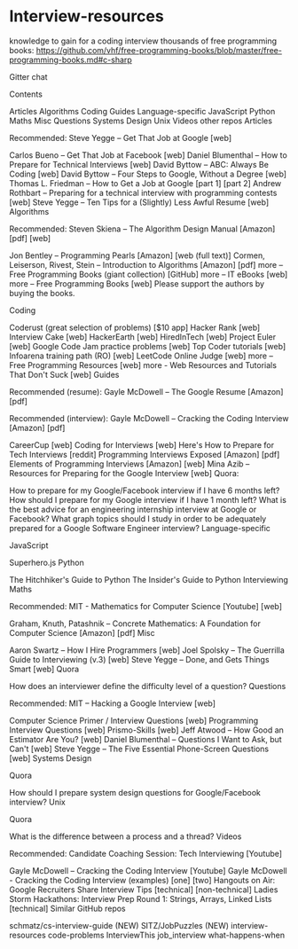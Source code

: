 # Interview-resources
knowledge to gain for a coding interview
thousands of free programming books: https://github.com/vhf/free-programming-books/blob/master/free-programming-books.md#c-sharp

Gitter chat

Contents

Articles
Algorithms
Coding
Guides
Language-specific
JavaScript
Python
Maths
Misc
Questions
Systems Design
Unix
Videos
other repos
Articles

Recommended: Steve Yegge – Get That Job at Google [web]

Carlos Bueno – Get That Job at Facebook [web]
Daniel Blumenthal – How to Prepare for Technical Interviews [web]
David Byttow – ABC: Always Be Coding [web]
David Byttow – Four Steps to Google, Without a Degree [web]
Thomas L. Friedman – How to Get a Job at Google [part 1] [part 2]
Andrew Rothbart – Preparing for a technical interview with programming contests [web]
Steve Yegge – Ten Tips for a (Slightly) Less Awful Resume [web]
Algorithms

Recommended: Steven Skiena – The Algorithm Design Manual [Amazon] [pdf] [web]

Jon Bentley – Programming Pearls [Amazon] [web (full text)]
Cormen, Leiserson, Rivest, Stein – Introduction to Algorithms [Amazon] [pdf]
more – Free Programming Books (giant collection) [GitHub]
more – IT eBooks [web]
more – Free Programming Books [web]
Please support the authors by buying the books.

Coding

Coderust (great selection of problems) [$10 app]
Hacker Rank [web]
Interview Cake [web]
HackerEarth [web]
HiredInTech [web]
Project Euler [web]
Google Code Jam practice problems [web]
Top Coder tutorials [web]
Infoarena training path (RO) [web]
LeetCode Online Judge [web]
more – Free Programming Resources [web]
more - Web Resources and Tutorials That Don't Suck [web]
Guides

Recommended (resume): Gayle McDowell – The Google Resume [Amazon] [pdf]

Recommended (interview): Gayle McDowell – Cracking the Coding Interview [Amazon] [pdf]

CareerCup [web]
Coding for Interviews [web]
Here's How to Prepare for Tech Interviews [reddit]
Programming Interviews Exposed [Amazon] [pdf]
Elements of Programming Interviews [Amazon] [web]
Mina Azib – Resources for Preparing for the Google Interview [web]
Quora:

How to prepare for my Google/Facebook interview if I have 6 months left?
How should I prepare for my Google interview if I have 1 month left?
What is the best advice for an engineering internship interview at Google or Facebook?
What graph topics should I study in order to be adequately prepared for a Google Software Engineer interview?
Language-specific

JavaScript

Superhero.js
Python

The Hitchhiker's Guide to Python
The Insider's Guide to Python Interviewing
Maths

Recommended: MIT - Mathematics for Computer Science [Youtube] [web]

Graham, Knuth, Patashnik – Concrete Mathematics: A Foundation for Computer Science [Amazon] [pdf]
Misc

Aaron Swartz – How I Hire Programmers [web]
Joel Spolsky – The Guerrilla Guide to Interviewing (v.3) [web]
Steve Yegge – Done, and Gets Things Smart [web]
Quora

How does an interviewer define the difficulty level of a question?
Questions

Recommended: MIT – Hacking a Google Interview [web]

Computer Science Primer / Interview Questions [web]
Programming Interview Questions [web]
Prismo-Skills [web]
Jeff Atwood – How Good an Estimator Are You? [web]
Daniel Blumenthal – Questions I Want to Ask, but Can't [web]
Steve Yegge – The Five Essential Phone-Screen Questions [web]
Systems Design

Quora

How should I prepare system design questions for Google/Facebook interview?
Unix

Quora

What is the difference between a process and a thread?
Videos

Recommended: Candidate Coaching Session: Tech Interviewing [Youtube]

Gayle McDowell – Cracking the Coding Interview [Youtube]
Gayle McDowell - Cracking the Coding Interview (examples) [one] [two]
Hangouts on Air: Google Recruiters Share Interview Tips [technical] [non-technical]
Ladies Storm Hackathons: Interview Prep Round 1: Strings, Arrays, Linked Lists [technical]
Similar GitHub repos

schmatz/cs-interview-guide (NEW)
SITZ/JobPuzzles (NEW)
interview-resources
code-problems
InterviewThis
job_interview
what-happens-when
